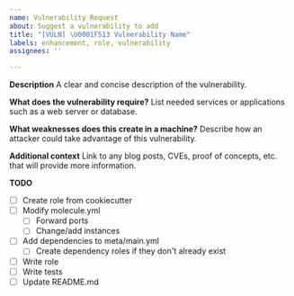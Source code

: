 ```yaml
---
name: Vulnerability Request
about: Suggest a vulnerability to add
title: "[VULN] \U0001F513 Vulnerability Name"
labels: enhancement, role, vulnerability
assignees: ''

---
```


**Description**
A clear and concise description of the vulnerability.

**What does the vulnerability require?**
List needed services or applications such as a web server or database.

**What weaknesses does this create in a machine?**
Describe how an attacker could take advantage of this vulnerability.

**Additional context**
Link to any blog posts, CVEs, proof of concepts, etc. that will provide more information.

**TODO**

- [ ]  Create role from cookiecutter
- [ ]  Modify molecule.yml
    - [ ]  Forward ports
    - [ ]  Change/add instances
- [ ]  Add dependencies to meta/main.yml
    - [ ]  Create dependency roles if they don't already exist
- [ ]  Write role
- [ ]  Write tests
- [ ]  Update README.md
